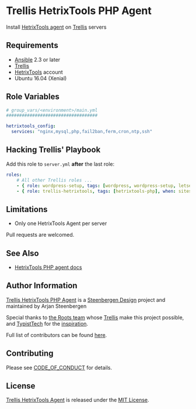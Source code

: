 # Trellis HetrixTools PHP Agent

Install [HetrixTools agent](https://docs.hetrixtools.com/category/server-monitor/) on [Trellis](https://github.com/roots/trellis) servers


## Requirements

* [Ansible](http://docs.ansible.com/ansible/latest/intro_installation.html) 2.3 or later
* [Trellis](https://github.com/roots/trellis)
* [HetrixTools](https://hetrixtools.com/) account
* Ubuntu 16.04 (Xenial)

## Role Variables

```yaml
# group_vars/<environment>/main.yml
###################################

hetrixtools_config:
  services: "nginx,mysql,php,fail2ban,ferm,cron,ntp,ssh"

```

## Hacking Trellis' Playbook

Add this role to `server.yml` **after** the last role:

```yaml
roles:
    # All other Trellis roles ...
    - { role: wordpress-setup, tags: [wordpress, wordpress-setup, letsencrypt] }
    - { role: trellis-hetrixtools, tags: [hetrixtools-php], when: sites_using_hetrixtools | count}
```

## Limitations

* Only one HetrixTools Agent per server

Pull requests are welcomed.

## See Also

* [HetrixTools PHP agent docs](https://docs.hetrixtools.com/category/server-monitor/)

## Author Information

[Trellis HetrixTools PHP Agent](https://github.com/Xilonz/trellis-hetrixtools) is a [Steenbergen Design](https://steenbergen.design) project and maintained by Arjan Steenbergen

Special thanks to [the Roots team](https://roots.io/about/) whose [Trellis](https://github.com/roots/trellis) make this project possible, and [TypistTech](https://github.com/TypistTech/) for the [inspiration](https://github.com/TypistTech/trellis-newrelic-php/). 

Full list of contributors can be found [here](https://github.com/Xilonz/trellis-hetrixtools/graphs/contributors).

## Contributing

Please see [CODE_OF_CONDUCT](./CODE_OF_CONDUCT.md) for details.

## License

[Trellis HetrixTools Agent](https://github.com/Xilonz/trellis-hetrixtools) is released under the [MIT License](https://opensource.org/licenses/MIT).
